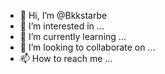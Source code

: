 - 👋 Hi, I’m @Bkkstarbe
- 👀 I’m interested in ...
- 🌱 I’m currently learning ...
- 💞️ I’m looking to collaborate on ...
- 📫 How to reach me ...

<!---
Bkkstarbe/Bkkstarbe is a ✨ special ✨ repository because its `README.md` (this file) appears on your GitHub profile.
You can click the Preview link to take a look at your changes.
--->
